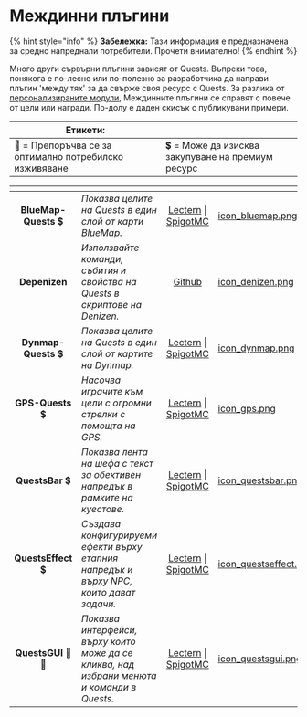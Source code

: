 # Междинни плъгини

{% hint style="info" %}
**Забележка:** Тази информация е предназначена за средно напреднали потребители. Прочети внимателно!
{% endhint %}

Много други сървърни плъгини зависят от Quests. Въпреки това, понякога е по-лесно или по-полезно за разработчика да направи плъгин 'между тях' за да свърже своя ресурс с Quests. За разлика от [персонализираните модули](modules.md), Междинните плъгини се справят с повече от цели или награди. По-долу е даден скисък с публикувани примери.

| Етикети:                                               |                                                   |
| ------------------------------------------------------ | ------------------------------------------------- |
| 🌟 = Препоръчва се за оптимално потребилско изживяване | 💲 = Може да изисква закупуване на премиум ресурс |

<table data-view="cards"><thead><tr><th align="center"></th><th></th><th align="center"></th><th data-hidden data-card-cover data-type="files"></th><th data-hidden data-card-target data-type="content-ref"></th></tr></thead><tbody><tr><td align="center"><strong>BlueMap-Quests</strong> 💲</td><td><em>Показва целите на Quests в един слой от карти BlueMap.</em></td><td align="center"><a href="https://lectern.browsit.org/resources/resource/34-bluemap-quests/">Lectern</a> | <a href="https://www.spigotmc.org/resources/bluemap-quests.96806/">SpigotMC</a></td><td><a href="../.gitbook/assets/icon_bluemap.png">icon_bluemap.png</a></td><td></td></tr><tr><td align="center"><strong>Depenizen</strong></td><td><em>Използвайте команди, събития и свойства на Quests в скриптове на Denizen.</em></td><td align="center"><a href="https://github.com/DenizenScript/Depenizen">Github</a></td><td><a href="../.gitbook/assets/icon_denizen.png">icon_denizen.png</a></td><td></td></tr><tr><td align="center"><strong>Dynmap-Quests</strong> 💲</td><td><em>Показва целите на Quests в един слой от картите на Dynmap.</em></td><td align="center"><a href="https://lectern.browsit.org/resources/resource/9-dynmapquests/">Lectern</a> | <a href="https://www.spigotmc.org/resources/dynmap-quests.65987/">SpigotMC</a></td><td><a href="../.gitbook/assets/icon_dynmap.png">icon_dynmap.png</a></td><td></td></tr><tr><td align="center"><strong>GPS-Quests</strong> 💲</td><td><em>Насочва играчите към цели с огромни стрелки с помощта на GPS.</em></td><td align="center"><a href="https://lectern.browsit.org/resources/resource/5-gps-quests/">Lectern</a> | <a href="https://www.spigotmc.org/resources/gps-quests.67835/">SpigotMC</a></td><td><a href="../.gitbook/assets/icon_gps.png">icon_gps.png</a></td><td></td></tr><tr><td align="center"><strong>QuestsBar</strong> 💲</td><td><em>Показва лента на шефа с текст за обективен напредък в рамките на куестове.</em></td><td align="center"><a href="https://lectern.browsit.org/resources/resource/39-questsbar/">Lectern</a> | <a href="https://www.spigotmc.org/resources/questsbar.100634/">SpigotMC</a></td><td><a href="../.gitbook/assets/icon_questsbar.png">icon_questsbar.png</a></td><td></td></tr><tr><td align="center"><strong>QuestsEffect</strong> 💲</td><td><em>Създава конфигурируеми ефекти върху етапния напредък и върху NPC, които дават задачи.</em></td><td align="center"><a href="https://lectern.browsit.org/resources/resource/45-questseffect/">Lectern</a> | <a href="https://www.spigotmc.org/resources/questseffect.107679/">SpigotMC</a></td><td><a href="../.gitbook/assets/icon_questseffect.png">icon_questseffect.png</a></td><td></td></tr><tr><td align="center"><strong>QuestsGUI</strong> 🌟💲</td><td><em>Показва интерфейси, върху които може да се кликва, над избрани менюта и команди в Quests.</em></td><td align="center"><a href="https://lectern.browsit.org/resources/resource/1-questsgui/">Lectern</a> | <a href="https://www.spigotmc.org/resources/questsgui.71666/">SpigotMC</a></td><td><a href="../.gitbook/assets/icon_questsgui.png">icon_questsgui.png</a></td><td></td></tr></tbody></table>
